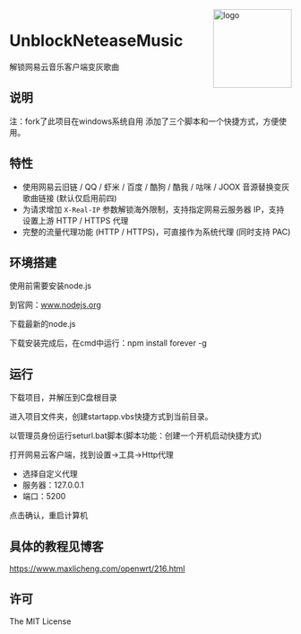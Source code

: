 <img src="https://user-images.githubusercontent.com/26399680/47980314-0e3f1700-e102-11e8-8857-e3436ecc8beb.png" alt="logo" width="140" height="140" align="right">

# UnblockNeteaseMusic

解锁网易云音乐客户端变灰歌曲

## 说明

注：fork了此项目在windows系统自用
添加了三个脚本和一个快捷方式，方便使用。

## 特性

- 使用网易云旧链 / QQ / 虾米 / 百度 / 酷狗 / 酷我 / 咕咪 / JOOX 音源替换变灰歌曲链接 (默认仅启用前四)
- 为请求增加 `X-Real-IP` 参数解锁海外限制，支持指定网易云服务器 IP，支持设置上游 HTTP / HTTPS 代理
- 完整的流量代理功能 (HTTP / HTTPS)，可直接作为系统代理 (同时支持 PAC)

## 环境搭建

使用前需要安装node.js

到官网：www.nodejs.org

下载最新的node.js

下载安装完成后，在cmd中运行：npm install forever -g

## 运行

下载项目，并解压到C盘根目录

进入项目文件夹，创建startapp.vbs快捷方式到当前目录。

以管理员身份运行seturl.bat脚本(脚本功能：创建一个开机启动快捷方式)

打开网易云客户端，找到设置->工具->Http代理
- 选择自定义代理
- 服务器：127.0.0.1
- 端口：5200

点击确认，重启计算机

## 具体的教程见博客

https://www.maxlicheng.com/openwrt/216.html

## 许可

The MIT License
